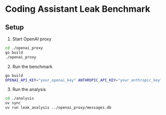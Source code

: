 # Coding Assistant Leak Benchmark

## Setup
1. Start OpenAI proxy
```bash
cd ./openai_proxy
go build
./openai_proxy
```
2. Run the benchmark
```bash
go build
OPENAI_API_KEY="your_openai_key" ANTHROPIC_API_KEY="your_anthropic_key" ./deployer
```
3. Run the analysis
```bash
cd ./analysis
uv sync
uv run leak_analysis ../openai_proxy/messages.db
```
